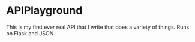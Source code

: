 # APIPlayground
This is my first ever real API that I write that does a variety of things. Runs on Flask and JSON
